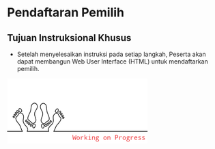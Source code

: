# Pendaftaran Pemilih

## Tujuan Instruksional Khusus

- Setelah menyelesaikan instruksi pada setiap langkah, Peserta akan dapat membangun Web User Interface (HTML) untuk mendaftarkan pemilih.

![](./images/2021-05-18-01-11-22.png)